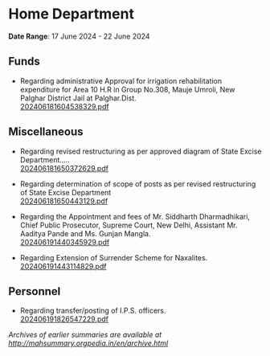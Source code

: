 # Home Department

**Date Range**: 17 June 2024 - 22 June 2024


## Funds
- Regarding administrative Approval for irrigation rehabilitation expenditure for Area 10 H.R in Group No.308, Mauje Umroli, New Palghar District Jail at Palghar.Dist.\
  [202406181604538329.pdf](https://gr.maharashtra.gov.in/Site/Upload/Government%20Resolutions/English/202406181604538329.pdf)

## Miscellaneous
- Regarding revised restructuring as per approved diagram of State Excise Department.....\
  [202406181650372629.pdf](https://gr.maharashtra.gov.in/Site/Upload/Government%20Resolutions/English/202406181650372629....pdf)

- Regarding determination of scope of posts as per revised restructuring of State Excise Department\
  [202406181650443129.pdf](https://gr.maharashtra.gov.in/Site/Upload/Government%20Resolutions/English/202406181650443129...............pdf)

- Regarding the Appointment and fees of Mr. Siddharth Dharmadhikari, Chief Public Prosecutor, Supreme Court, New Delhi, Assistant Mr. Aaditya Pande and Ms. Gunjan Mangla.\
  [202406191440345929.pdf](https://gr.maharashtra.gov.in/Site/Upload/Government%20Resolutions/English/202406191440345929.pdf)

- Regarding Extension of Surrender Scheme for Naxalites.\
  [202406191443114829.pdf](https://gr.maharashtra.gov.in/Site/Upload/Government%20Resolutions/English/202406191443114829.pdf)

## Personnel
- Regarding transfer/posting of I.P.S. officers.\
  [202406191826547229.pdf](https://gr.maharashtra.gov.in/Site/Upload/Government%20Resolutions/English/202406191826547229.pdf)


*Archives of earlier summaries are available at http://mahsummary.orgpedia.in/en/archive.html*